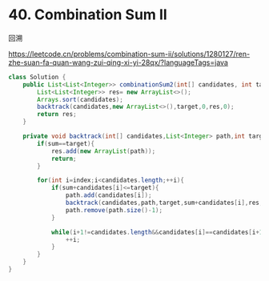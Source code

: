 # 40. Combination Sum II

回溯

https://leetcode.cn/problems/combination-sum-ii/solutions/1280127/ren-zhe-suan-fa-quan-wang-zui-qing-xi-yi-28qx/?languageTags=java

```java
class Solution {
    public List<List<Integer>> combinationSum2(int[] candidates, int target) {
        List<List<Integer>> res= new ArrayList<>();
        Arrays.sort(candidates);
        backtrack(candidates,new ArrayList<>(),target,0,res,0);
        return res;
    }

    private void backtrack(int[] candidates,List<Integer> path,int target,int sum,List<List<Integer>> res,int index){
        if(sum==target){
            res.add(new ArrayList(path));
            return;
        }

        for(int i=index;i<candidates.length;++i){
            if(sum+candidates[i]<=target){
                path.add(candidates[i]);
                backtrack(candidates,path,target,sum+candidates[i],res,i+1);
                path.remove(path.size()-1);
            }

            while(i+1!=candidates.length&&candidates[i]==candidates[i+1]){
                ++i;
            }
        }
    }
}
